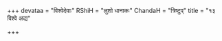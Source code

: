 +++
devataa = "विश्वेदेवाः"
RShiH = "लुशो धानाकः"
ChandaH = "त्रिष्टुप्"
title = "१३ विश्वे अद्य"

+++
